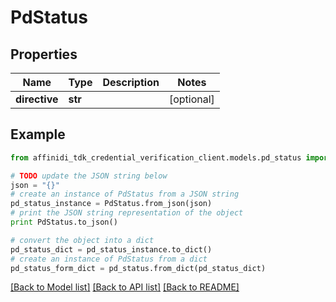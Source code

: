 # PdStatus

## Properties

| Name          | Type    | Description | Notes      |
| ------------- | ------- | ----------- | ---------- |
| **directive** | **str** |             | [optional] |

## Example

```python
from affinidi_tdk_credential_verification_client.models.pd_status import PdStatus

# TODO update the JSON string below
json = "{}"
# create an instance of PdStatus from a JSON string
pd_status_instance = PdStatus.from_json(json)
# print the JSON string representation of the object
print PdStatus.to_json()

# convert the object into a dict
pd_status_dict = pd_status_instance.to_dict()
# create an instance of PdStatus from a dict
pd_status_form_dict = pd_status.from_dict(pd_status_dict)
```

[[Back to Model list]](../README.md#documentation-for-models) [[Back to API list]](../README.md#documentation-for-api-endpoints) [[Back to README]](../README.md)
